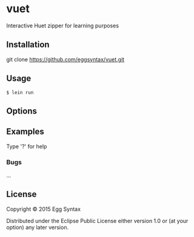 # vuet

Interactive Huet zipper for learning purposes

## Installation

git clone https://github.com/eggsyntax/vuet.git

## Usage

    $ lein run

## Options



## Examples

Type '?' for help

### Bugs

...

## License

Copyright © 2015 Egg Syntax

Distributed under the Eclipse Public License either version 1.0 or (at
your option) any later version.
